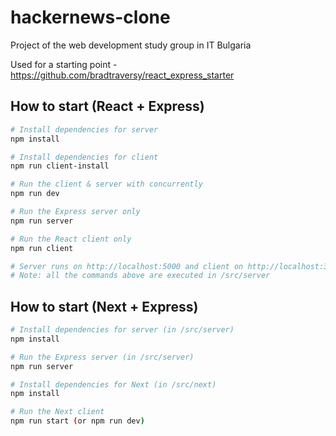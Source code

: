 # hackernews-clone
Project of the web development study group in IT Bulgaria

Used for a starting point - https://github.com/bradtraversy/react_express_starter

## How to start (React + Express)

``` bash
# Install dependencies for server
npm install

# Install dependencies for client
npm run client-install

# Run the client & server with concurrently 
npm run dev

# Run the Express server only
npm run server

# Run the React client only
npm run client

# Server runs on http://localhost:5000 and client on http://localhost:3000
# Note: all the commands above are executed in /src/server
```

## How to start (Next + Express)

```bash
# Install dependencies for server (in /src/server)
npm install

# Run the Express server (in /src/server)
npm run server

# Install dependencies for Next (in /src/next)
npm install

# Run the Next client
npm run start (or npm run dev)
```

